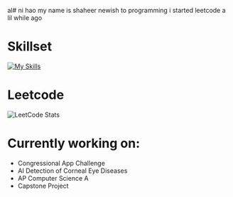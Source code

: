 al# ni hao my name is shaheer
newish to programming i started leetcode a lil while ago
# Skillset
[![My Skills](https://skillicons.dev/icons?i=java,html,py,arduino,cpp)](https://skillicons.dev)

# Leetcode
![LeetCode Stats](https://leetcard.jacoblin.cool/khanshaheer20008?theme=nord&font=Raleway%20Dots)

# Currently working on:
- Congressional App Challenge
- AI Detection of Corneal Eye Diseases
- AP Computer Science A
- Capstone Project

